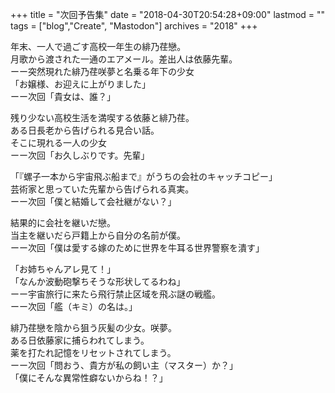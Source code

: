 +++
title = "次回予告集"
date = "2018-04-30T20:54:28+09:00"
lastmod = ""
tags = ["blog","Create", "Mastodon"]
archives = "2018"
+++


年末、一人で過ごす高校一年生の緋乃荏戀。  
月歌から渡された一通のエアメール。差出人は依藤先輩。  
ーー突然現れた緋乃荏咲夢と名乗る年下の少女  
「お嬢様、お迎えに上がりました」  
ーー次回「貴女は、誰？」  
  
残り少ない高校生活を満喫する依藤と緋乃荏。  
ある日長老から告げられる見合い話。  
そこに現れる一人の少女  
ーー次回「お久しぶりです。先輩」  
  
「『螺子一本から宇宙飛ぶ船まで』がうちの会社のキャッチコピー」  
芸術家と思っていた先輩から告げられる真実。  
ーー次回「僕と結婚して会社継がない？」  
  
結果的に会社を継いだ戀。  
当主を継いだら戸籍上から自分の名前が僕。  
ーー次回「僕は愛する嫁のために世界を牛耳る世界警察を潰す」  
  
「お姉ちゃんアレ見て！」  
「なんか波動砲撃ちそうな形状してるわね」  
ーー宇宙旅行に来たら飛行禁止区域を飛ぶ謎の戦艦。  
ーー次回「艦（キミ）の名は。」  
  
緋乃荏戀を陰から狙う灰髪の少女。咲夢。  
ある日依藤家に捕らわれてしまう。  
薬を打たれ記憶をリセットされてしまう。  
ーー次回「問おう、貴方が私の飼い主（マスター）か？」  
「僕にそんな異常性癖ないからね！？」  
  